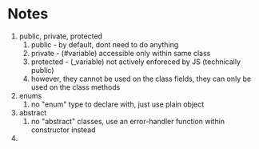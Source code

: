 # Notes

1. public, private, protected
   1. public - by default, dont need to do anything
   2. private - (#variable) accessible only within same class
   3. protected - (_variable) not actively enforeced by JS (technically public)
   4. however, they cannot be used on the class fields, they can only be used on the class methods
2. enums
   1. no "enum" type to declare with, just use plain object
3. abstract
   1. no "abstract" classes, use an error-handler function within constructor instead
4. 